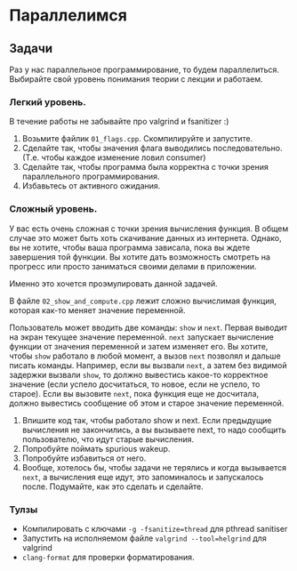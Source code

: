 # Параллелимся

## Задачи

Раз у нас параллельное программирование, то будем параллелиться. Выбирайте свой уровень понимания теории с лекции и работаем.

### Легкий уровень.

В течение работы не забывайте про valgrind и fsanitizer :)

1. Возьмите файлик `01_flags.cpp`. Скомпилируйте и запустите.
2. Сделайте так, чтобы значения флага выводились последовательно. (Т.е. чтобы каждое изменение ловил consumer)
3. Сделайте так, чтобы программа была корректна с точки зрения параллельного программирования.
3. Избавьтесь от активного ожидания.

### Сложный уровень.

У вас есть очень сложная с точки зрения вычисления функция. В общем случае это может быть хоть скачивание данных из интернета. Однако, вы не хотите, чтобы ваша программа зависала, пока вы ждете завершения той функции. Вы хотите дать возможность смотреть на прогресс или просто заниматься своими делами в приложении.

Именно это хочется проэмулировать данной задачей. 

В файле `02_show_and_compute.cpp` лежит сложно вычислимая функция, которая как-то меняет значение переменной.

Пользователь может вводить две команды: `show` и `next`. Первая выводит на экран текущее значение переменной. `next` запускает вычисление функции от значения переменной и затем изменяет его. Вы хотите, чтобы `show` работало в любой момент, а вызов `next` позволял и дальше писать команды. Например, если вы вызвали `next`, а затем без видимой задержки вызвали `show`, то должно вывестись какое-то корректное значение (если успело досчитаться, то новое, если не успело, то старое). Если вы вызовите `next`, пока функция еще не досчитала, должно вывестись сообщение об этом и старое значение переменной.

1. Впишите код так, чтобы работало show и next. Если предыдущие вычисления не закончились, а вы вызываете next, то надо сообщить пользователю, что идут старые вычисления.
2. Попробуйте поймать spurious wakeup.
3. Попробуйте избавиться от него.
4. Вообще, хотелось бы, чтобы задачи не терялись и когда вызывается `next`, а вычисления еще идут, это запоминалось и запускалось после. Подумайте, как это сделать и сделайте.

### Тулзы
* Компилировать с ключами `-g -fsanitize=thread` для pthread sanitiser
* Запустить на исполняемом файле `valgrind --tool=helgrind` для valgrind
* `clang-format` для проверки форматирования.


